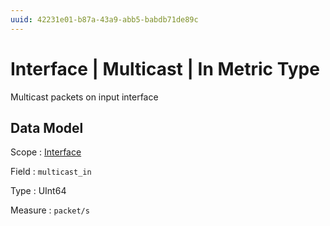 ```yaml
---
uuid: 42231e01-b87a-43a9-abb5-babdb71de89c
---
```

# Interface | Multicast | In Metric Type

Multicast packets on input interface

## Data Model

Scope
: [Interface](../../../metric-scopes-reference/interface.md)

Field
: `multicast_in`

Type
: UInt64

Measure
: `packet/s`
